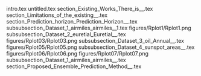intro.tex
untitled.tex
section_Existing_Works_There_is__.tex
section_Limitations_of_the_existing__.tex
section_Prediction_horizon_Prediction_Horizon__.tex
subsubsection_Dataset_1_airmiles_airmiles__1.tex
figures/Rplot1/Rplot1.png
subsubsection_Dataset_2_euretial_Euretial__.tex
figures/Rplot03/Rplot03.png
subsubsection_Dataset_3_oil_Annual__.tex
figures/Rplot05/Rplot05.png
subsubsection_Dataset_4_sunspot_areas__.tex
figures/Rplot06/Rplot06.png
figures/Rplot07/Rplot07.png
subsubsection_Dataset_1_airmiles_airmiles__.tex
section_Proposed_Ensemble_Prediction_Method__.tex